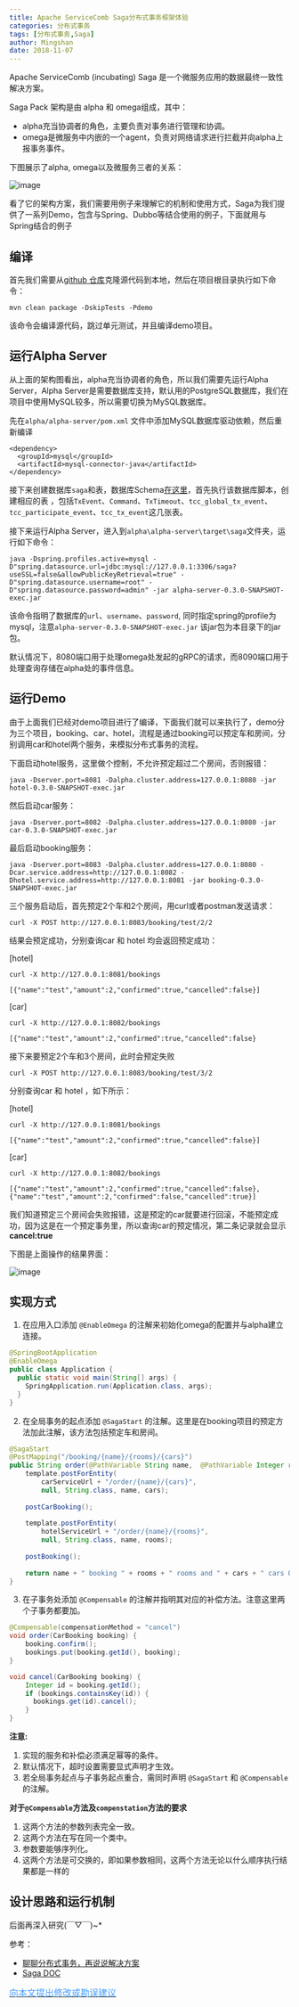 ```yaml
---
title: Apache ServiceComb Saga分布式事务框架体验
categories: 分布式事务
tags: [分布式事务,Saga]
author: Mingshan
date: 2018-11-07
---
```


Apache ServiceComb (incubating) Saga 是一个微服务应用的数据最终一致性解决方案。

<!-- more -->

Saga Pack 架构是由 alpha 和 omega组成，其中：

- alpha充当协调者的角色，主要负责对事务进行管理和协调。
- omega是微服务中内嵌的一个agent，负责对网络请求进行拦截并向alpha上报事务事件。

下图展示了alpha, omega以及微服务三者的关系： 

![image](https://github.com/ZZULI-TECH/interview/blob/master/images/pack.png?raw=true)

看了它的架构方案，我们需要用例子来理解它的机制和使用方式，Saga为我们提供了一系列Demo，包含与Spring、Dubbo等结合使用的例子，下面就用与Spring结合的例子


## 编译

首先我们需要从[github 仓库](https://github.com/apache/incubator-servicecomb-saga)克隆源代码到本地，然后在项目根目录执行如下命令：

```
mvn clean package -DskipTests -Pdemo
```

该命令会编译源代码，跳过单元测试，并且编译demo项目。


## 运行Alpha Server

从上面的架构图看出，alpha充当协调者的角色，所以我们需要先运行Alpha Server，Alpha Server是需要数据库支持，默认用的PostgreSQL数据库，我们在项目中使用MySQL较多，所以需要切换为MySQL数据库。

先在`alpha/alpha-server/pom.xml` 文件中添加MySQL数据库驱动依赖，然后重新编译

```
<dependency>
  <groupId>mysql</groupId>
  <artifactId>mysql-connector-java</artifactId>
</dependency>
```
接下来创建数据库`saga`和表，数据库Schema[在这里](https://github.com/apache/incubator-servicecomb-saga/blob/master/alpha/alpha-server/src/main/resources/schema-mysql.sql)，首先执行该数据库脚本，创建相应的表
，包括`TxEvent`、`Command`、`TxTimeout`、`tcc_global_tx_event`、`tcc_participate_event`、`tcc_tx_event`这几张表。

接下来运行Alpha Server，进入到`alpha\alpha-server\target\saga`文件夹，运行如下命令：

```
java -Dspring.profiles.active=mysql -D"spring.datasource.url=jdbc:mysql://127.0.0.1:3306/saga?useSSL=false&allowPublicKeyRetrieval=true" -D"spring.datasource.username=root" -D"spring.datasource.password=admin" -jar alpha-server-0.3.0-SNAPSHOT-exec.jar
```

该命令指明了数据库的`url`、`username`、`password`, 同时指定spring的profile为mysql，注意`alpha-server-0.3.0-SNAPSHOT-exec.jar` 该jar包为本目录下的jar包。

 默认情况下，8080端口用于处理omega处发起的gRPC的请求，而8090端口用于处理查询存储在alpha处的事件信息。

## 运行Demo

由于上面我们已经对demo项目进行了编译，下面我们就可以来执行了，demo分为三个项目，booking、car、hotel，流程是通过booking可以预定车和房间，分别调用car和hotel两个服务，来模拟分布式事务的流程。

下面启动hotel服务，这里做个控制，不允许预定超过二个房间，否则报错：

```
java -Dserver.port=8081 -Dalpha.cluster.address=127.0.0.1:8080 -jar hotel-0.3.0-SNAPSHOT-exec.jar
```

然后启动car服务：

```
java -Dserver.port=8082 -Dalpha.cluster.address=127.0.0.1:8080 -jar car-0.3.0-SNAPSHOT-exec.jar
```

最后启动booking服务：

```
java -Dserver.port=8083 -Dalpha.cluster.address=127.0.0.1:8080 -Dcar.service.address=http://127.0.0.1:8082 -Dhotel.service.address=http://127.0.0.1:8081 -jar booking-0.3.0-SNAPSHOT-exec.jar
```

三个服务启动后，首先预定2个车和2个房间，用curl或者postman发送请求：


```
curl -X POST http://127.0.0.1:8083/booking/test/2/2
```

结果会预定成功，分别查询car 和 hotel 均会返回预定成功：

[hotel]

```
curl -X http://127.0.0.1:8081/bookings

[{"name":"test","amount":2,"confirmed":true,"cancelled":false}]
```

[car]
```
curl -X http://127.0.0.1:8082/bookings

[{"name":"test","amount":2,"confirmed":true,"cancelled":false}
```

接下来要预定2个车和3个房间，此时会预定失败


```
curl -X POST http://127.0.0.1:8083/booking/test/3/2
```

分别查询car 和 hotel ，如下所示：

[hotel]
```
curl -X http://127.0.0.1:8081/bookings

[{"name":"test","amount":2,"confirmed":true,"cancelled":false}]
```

[car]
```
curl -X http://127.0.0.1:8082/bookings

[{"name":"test","amount":2,"confirmed":true,"cancelled":false},
{"name":"test","amount":2,"confirmed":false,"cancelled":true}]
```

我们知道预定三个房间会失败报错，这是预定的car就要进行回滚，不能预定成功，因为这是在一个预定事务里，所以查询car的预定情况，第二条记录就会显示**cancel:true**

下图是上面操作的结果界面：

![image](https://github.com/ZZULI-TECH/interview/blob/master/images/saga-demo-result.png?raw=true)

## 实现方式

1. 在应用入口添加 `@EnableOmega` 的注解来初始化omega的配置并与alpha建立连接。

```Java
@SpringBootApplication
@EnableOmega
public class Application {
  public static void main(String[] args) {
    SpringApplication.run(Application.class, args);
  }
}
```

2. 在全局事务的起点添加 `@SagaStart` 的注解。这里是在booking项目的预定方法加此注解，该方法包括预定车和房间。

```Java
@SagaStart
@PostMapping("/booking/{name}/{rooms}/{cars}")
public String order(@PathVariable String name,  @PathVariable Integer rooms, @PathVariable Integer cars) {
    template.postForEntity(
        carServiceUrl + "/order/{name}/{cars}",
        null, String.class, name, cars);
    
    postCarBooking();
    
    template.postForEntity(
        hotelServiceUrl + "/order/{name}/{rooms}",
        null, String.class, name, rooms);
    
    postBooking();
    
    return name + " booking " + rooms + " rooms and " + cars + " cars OK";
}
```

3. 在子事务处添加 `@Compensable` 的注解并指明其对应的补偿方法。注意这里两个子事务都要加。

```Java
@Compensable(compensationMethod = "cancel")
void order(CarBooking booking) {
    booking.confirm();
    bookings.put(booking.getId(), booking);
}

void cancel(CarBooking booking) {
    Integer id = booking.getId();
    if (bookings.containsKey(id)) {
      bookings.get(id).cancel();
    }
}
```
**注意:** 
1. 实现的服务和补偿必须满足幂等的条件。
2. 默认情况下，超时设置需要显式声明才生效。
3. 若全局事务起点与子事务起点重合，需同时声明 `@SagaStart` 和 `@Compensable` 的注解。

**对于`@Compensable`方法及`compenstation`方法的要求**
1. 这两个方法的参数列表完全一致。
2. 这两个方法在写在同一个类中。
3. 参数要能够序列化。
4. 这两个方法是可交换的，即如果参数相同，这两个方法无论以什么顺序执行结果都是一样的

## 设计思路和运行机制

后面再深入研究(￣▽￣)~*

参考：

- [聊聊分布式事务，再说说解决方案](https://www.cnblogs.com/savorboard/p/distributed-system-transaction-consistency.html)
- [Saga DOC](https://docs.servicecomb.io/saga/en_US/index.html)


[<font size=3 color="#409EFF">向本文提出修改或勘误建议</font>](https://github.com/mstao/mstao.github.io/blob/hexo/source/_posts/apache-serviceComb-saga-start.md)